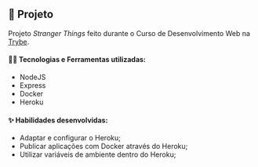 ## 📌 Projeto
Projeto _Stranger Things_ feito durante o Curso de Desenvolvimento Web na [Trybe](https://www.betrybe.com/).

#### 👩‍💻 Tecnologias e Ferramentas utilizadas:
- NodeJS
- Express
- Docker
- Heroku

#### ✨ Habilidades desenvolvidas:
- Adaptar e configurar o Heroku;
- Publicar aplicações com Docker através do Heroku;
- Utilizar variáveis de ambiente dentro do Heroku;